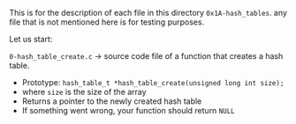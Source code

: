 This is for the description of each file in this directory `0x1A-hash_tables`.
any file that is not mentioned here is for testing purposes.

Let us start:

`0-hash_table_create.c` -> source code file of a function that creates a hash table.
- Prototype: `hash_table_t *hash_table_create(unsigned long int size);`
- where `size` is the size of the array
- Returns a pointer to the newly created hash table
- If something went wrong, your function should return `NULL`
